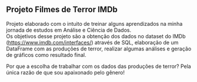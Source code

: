 ## Projeto Filmes de Terror IMDb

Projeto elaborado com o intuito de treinar alguns aprendizados na minha jornada de estudos em Análise e Ciência de Dados.<br>
Os objetivos desse projeto são a obtenção dos dados no dataset do IMDb (https://www.imdb.com/interfaces/) através de SQL, elaboração de um DataFrame com as produções de terror, realizar algumas análises e geração de gráficos como resultado final.

Por que a escolha de trabalhar com os dados das produções de terror? Pela única razão de que sou apaixonado pelo gênero!
